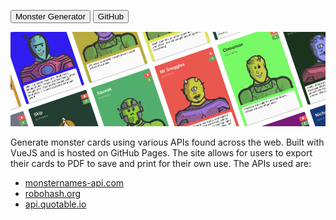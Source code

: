 [<button type="button" class="btn btn-secondary">Monster Generator</button>](https://monster.mnuh.org)
[<button type="button" class="btn btn-secondary">GitHub</button>](https://github.com/mishaelnuh/monster-generator)
<div class="mdImgContainer">
    <img src="/page/monstergenerator/banner.png">
</div>

Generate monster cards using various APIs found across the web. Built with VueJS and is hosted on GitHub Pages. The site allows for users to export their cards to PDF to save and print for their own use. The APIs used are:
 - <a href="https://monsternames-api.com">monsternames-api.com</a>
 - <a href="https://robohash.org/">robohash.org</a>
 - <a href="https://api.quotable.io/">api.quotable.io</a>